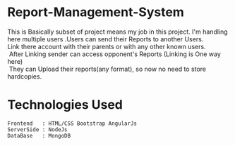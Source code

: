 # Report-Management-System
  This is Basically subset of project means my job in this project.
  I'm handling here multiple users .Users can send their Reports to another Users.<br>
  Link there account with their parents or with any other known users. <br>
  After Linking sender can access opponent's Reports (Linking is One way here) <br>
  They can Upload their reports(any format), so now no need to store hardcopies.
# Technologies Used
    Frontend   : HTML/CSS Bootstrap AngularJs
    ServerSide : NodeJs
    DataBase   : MongoDB
